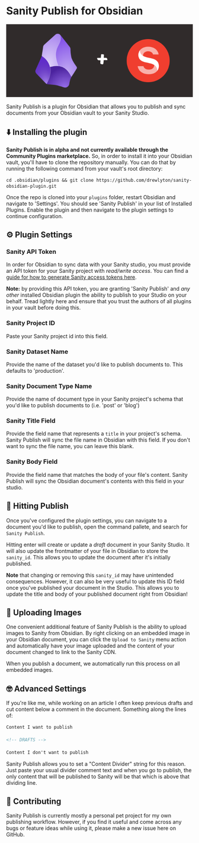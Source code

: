 # Sanity Publish for Obsidian

![Obsidian logo and Sanity logo together](cover-image.png)

Sanity Publish is a plugin for Obsidian that allows you to publish and sync documents from your Obsidian vault to your Sanity Studio.

## ⬇️ Installing the plugin

**Sanity Publish is in alpha and not currently available through the Community Plugins marketplace.** So, in order to install it into your Obsidian vault, you'll have to clone the repository manually. You can do that by running the following command from your vault's root directory:

```
cd .obsidian/plugins && git clone https://github.com/drewlyton/sanity-obsidian-plugin.git
```

Once the repo is cloned into your `plugins` folder, restart Obsidian and navigate to 'Settings'. You should see 'Sanity Publish' in your list of Installed Plugins. Enable the plugin and then navigate to the plugin settings to continue configuration.

## ⚙️ Plugin Settings

### Sanity API Token

In order for Obsidian to sync data with your Sanity studio, you must provide an API token for your Sanity project with _read/write access_. You can find a [guide for how to generate Sanity access tokens here](https://www.sanity.io/docs/http-auth).

**Note:** by providing this API token, you are granting 'Sanity Publish' and _any other_ installed Obsidian plugin the ability to publish to your Studio on your behalf. Tread lightly here and ensure that you trust the authors of all plugins in your vault before doing this.

### Sanity Project ID

Paste your Sanity project id into this field.

### Sanity Dataset Name

Provide the name of the dataset you'd like to publish documents to. This defaults to 'production'.

### Sanity Document Type Name

Provide the name of document type in your Sanity project's schema that you'd like to publish documents to (i.e. 'post' or 'blog')

### Sanity Title Field

Provide the field name that represents a `title` in your project's schema. Sanity Publish will sync the file name in Obsidian with this field. If you don't want to sync the file name, you can leave this blank.

### Sanity Body Field

Provide the field name that matches the body of your file's content. Sanity Publish will sync the Obsidian document's contents with this field in your studio.

## 🙌 Hitting Publish

Once you've configured the plugin settings, you can navigate to a document you'd like to publish, open the command pallete, and search for `Sanity Publish`.

Hitting enter will create or update a _draft_ document in your Sanity Studio. It will also update the frontmatter of your file in Obsidian to store the `sanity_id`. This allows you to update the document after it's initially published.

**Note** that changing or removing this `sanity_id` may have unintended consequences. However, it can also be very useful to update this ID field once you've published your document in the Studio. This allows you to update the title and body of your published document right from Obsidian!

## 🌄 Uploading Images

One convenient additional feature of Sanity Publish is the ability to upload images to Sanity from Obsidian. By right clicking on an embedded image in your Obsidian document, you can click the `Upload to Sanity` menu action and automatically have your image uploaded and the content of your document changed to link to the Sanity CDN.

When you publish a document, we automatically run this process on all embedded images.

## 🤓 Advanced Settings

If you're like me, while working on an article I often keep previous drafts and cut content below a comment in the document. Something along the lines of:

```md
Content I want to publish

<!-- DRAFTS -->

Content I don't want to publish
```

Sanity Publish allows you to set a "Content Divider" string for this reason. Just paste your usual divider comment text and when you go to publish, the only content that will be published to Sanity will be that which is above that dividing line.

## 🙏 Contributing

Sanity Publish is currently mostly a personal pet project for my own publishing workflow. However, if you find it useful and come across any bugs or feature ideas while using it, please make a new issue here on GitHub.
